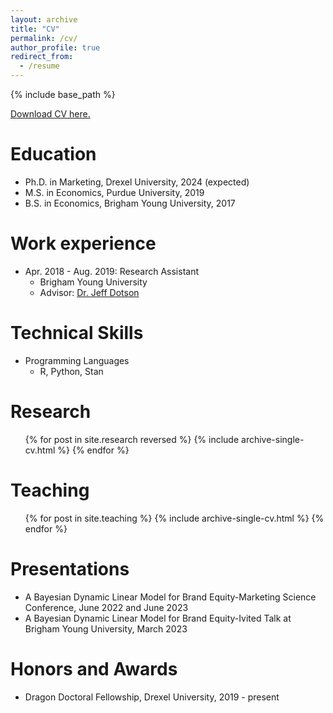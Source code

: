 ```yaml
---
layout: archive
title: "CV"
permalink: /cv/
author_profile: true
redirect_from:
  - /resume
---
```


{% include base_path %}

[Download CV here.](http://morganbale.github.io/files/Morgan_Bale_CV.pdf)

Education
======
* Ph.D. in Marketing, Drexel University, 2024 (expected)
* M.S. in Economics, Purdue University, 2019
* B.S. in Economics, Brigham Young University, 2017

Work experience
======
* Apr. 2018 - Aug. 2019: Research Assistant
  * Brigham Young University
  * Advisor: [Dr. Jeff Dotson](https://marriott.byu.edu/directory/details?id=33658)
  
Technical Skills
======
* Programming Languages
  * R, Python, Stan

Research
======
  <ul>{% for post in site.research reversed %}
    {% include archive-single-cv.html %}
  {% endfor %}</ul>
  
<!---
Talks
======
  <ul>{% for post in site.talks %}
    {% include archive-single-talk-cv.html %}
  {% endfor %}</ul>
-->
  
Teaching
======
  <ul>{% for post in site.teaching %}
    {% include archive-single-cv.html %}
  {% endfor %}</ul>
  
Presentations
======
* A Bayesian Dynamic Linear Model for Brand Equity-Marketing Science Conference, June 2022 and June 2023
* A Bayesian Dynamic Linear Model for Brand Equity-Ivited Talk at Brigham Young University, March 2023

Honors and Awards
======
* Dragon Doctoral Fellowship, Drexel University, 2019 - present
